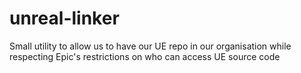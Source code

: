 # unreal-linker
Small utility to allow us to have our UE repo in our organisation while respecting Epic's restrictions on who can access UE source code
